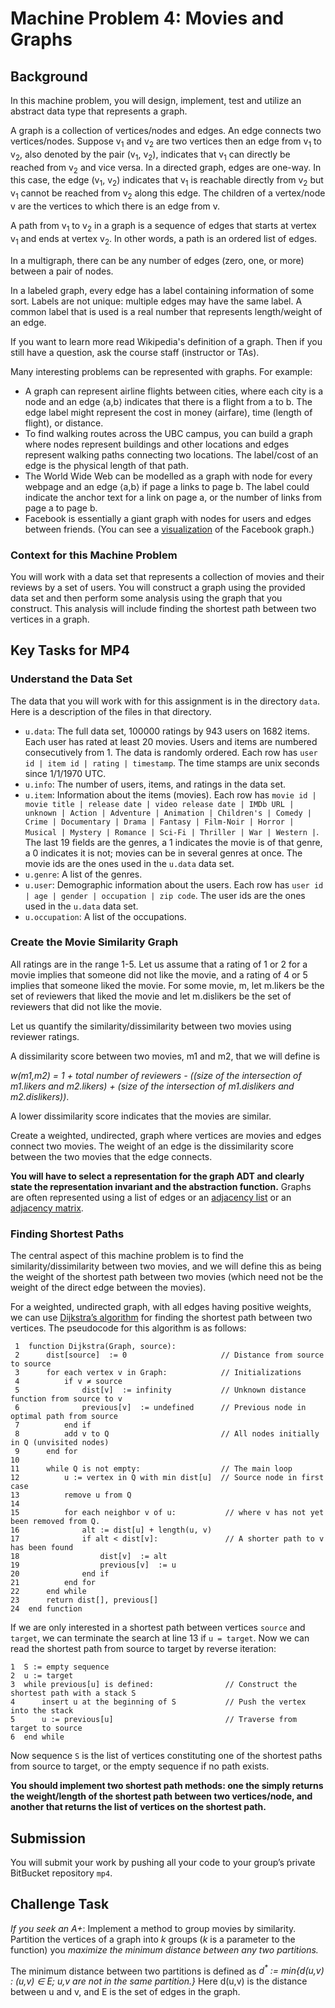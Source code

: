 Machine Problem 4: Movies and Graphs
===


## Background

In this machine problem, you will design, implement, test and utilize an abstract data type that represents a graph.

A graph is a collection of vertices/nodes and edges. An edge connects two vertices/nodes. Suppose v<sub>1</sub> and v<sub>2</sub> are two vertices then an edge from v<sub>1</sub> to v<sub>2</sub>, also denoted by the pair (v<sub>1</sub>, v<sub>2</sub>), indicates that v<sub>1</sub> can directly be reached from v<sub>2</sub> and vice versa. In a directed graph, edges are one-way. In this case, the edge (v<sub>1</sub>, v<sub>2</sub>) indicates that v<sub>1</sub> is reachable directly from v<sub>2</sub> but v<sub>1</sub> cannot be reached from v<sub>2</sub> along this edge. The children of a vertex/node v are the vertices to which there is an edge from v. 

A path from v<sub>1</sub> to v<sub>2</sub> in a graph is a sequence of edges that starts at vertex v<sub>1</sub> and ends at vertex v<sub>2</sub>. In other words, a path is an ordered list of edges. 

In a multigraph, there can be any number of edges (zero, one, or more) between a pair of nodes.

In a labeled graph, every edge has a label containing information of some sort. Labels are not unique: multiple edges may have the same label. A common label that is used is a real number that represents length/weight of an edge. 

If you want to learn more read Wikipedia's definition of a graph. Then if you still have a question, ask the course staff (instructor or TAs).

Many interesting problems can be represented with graphs. For example:
+ A graph can represent airline flights between cities, where each city is a node and an edge ⟨a,b⟩ indicates that there is a flight from a to b. The edge label might represent the cost in money (airfare), time (length of flight), or distance.
+ To find walking routes across the UBC campus, you can build a graph where nodes represent buildings and other locations and edges represent walking paths connecting two locations. The label/cost of an edge is the physical length of that path.
+ The World Wide Web can be modelled as a graph with node for every webpage and an edge ⟨a,b⟩ if page a links to page b. The label could indicate the anchor text for a link on page a, or the number of links from page a to page b.
+ Facebook is essentially a giant graph with nodes for users and edges between friends. (You can see a [visualization](http://www.yasiv.com/facebook) of the Facebook graph.)

### Context for this Machine Problem

You will work with a data set that represents a collection of movies and their reviews by a set of users. You will construct a graph using the provided data set and then perform some analysis using the graph that you construct. This analysis will include finding the shortest path between two vertices in a graph.

## Key Tasks for MP4

### Understand the Data Set

The data that you will work with for this assignment is in the directory `data`. Here is a description of the files in that directory.

+ `u.data`: The full data set, 100000 ratings by 943 users on 1682 items. Each user has rated at least 20 movies.  Users and items are numbered consecutively from 1.  The data is randomly ordered. Each row has `user id | item id | rating | timestamp`. The time stamps are unix seconds since 1/1/1970 UTC.
+ `u.info`: The number of users, items, and ratings in the data set.
+ `u.item`: Information about the items (movies). Each row has 
`movie id | movie title | release date | video release date | IMDb URL | unknown | Action | Adventure | Animation | Children's | Comedy | Crime | Documentary | Drama | Fantasy | Film-Noir | Horror | Musical | Mystery | Romance | Sci-Fi | Thriller | War | Western |`. The last 19 fields are the genres, a 1 indicates the movie is of that genre, a 0 indicates it is not; movies can be in several genres at once. The movie ids are the ones used in the `u.data` data set.
+ `u.genre`: A list of the genres.
+ `u.user`: Demographic information about the users. Each row has 
`user id | age | gender | occupation | zip code`. The user ids are the ones used in the `u.data` data set.
+ `u.occupation`: A list of the occupations.

### Create the Movie Similarity Graph

All ratings are in the range 1-5. Let us assume that a rating of 1 or 2 for a movie implies that someone did not like the movie, and a rating of 4 or 5 implies that someone liked the movie. For some movie, m, let m.likers be the set of reviewers that liked the movie and let m.dislikers be the set of reviewers that did not like the movie.

Let us quantify the similarity/dissimilarity between two movies using reviewer ratings. 

A dissimilarity score between two movies, m1 and m2, that we will define is 

*w(m1,m2) = 1 + total number of reviewers - ((size of the intersection of m1.likers and m2.likers) +  (size of the intersection of m1.dislikers and m2.dislikers))*.

A lower dissimilarity score indicates that the movies are similar.

Create a weighted, undirected, graph where vertices are movies and edges connect two movies. The weight of an edge  is the dissimilarity score between the two movies that the edge connects.

**You will have to select a representation for the graph ADT and clearly state the representation invariant and the abstraction function.** Graphs are often represented using a list of edges or an [adjacency list](http://en.wikipedia.org/wiki/Adjacency_list) or an [adjacency matrix](http://en.wikipedia.org/wiki/Adjacency_matrix).

### Finding Shortest Paths

The central aspect of this machine problem is to find the similarity/dissimilarity between two movies, and we will define this as being the weight of the shortest path between two movies (which need not be the weight of the direct edge between the movies).

For a weighted, undirected graph, with all edges having positive weights, we can use [Dijkstra’s algorithm](http://en.wikipedia.org/wiki/Dijkstra%27s_algorithm) for finding the shortest path between two vertices. The pseudocode for this algorithm is as follows:

```
 1  function Dijkstra(Graph, source):
 2      dist[source]  := 0                     // Distance from source to source
 3      for each vertex v in Graph:            // Initializations
 4          if v ≠ source
 5              dist[v]  := infinity           // Unknown distance function from source to v
 6              previous[v]  := undefined      // Previous node in optimal path from source
 7          end if 
 8          add v to Q                         // All nodes initially in Q (unvisited nodes)
 9      end for
10      
11      while Q is not empty:                  // The main loop
12          u := vertex in Q with min dist[u]  // Source node in first case
13          remove u from Q 
14          
15          for each neighbor v of u:           // where v has not yet been removed from Q.
16              alt := dist[u] + length(u, v)
17              if alt < dist[v]:               // A shorter path to v has been found
18                  dist[v]  := alt 
19                  previous[v]  := u 
20              end if
21          end for
22      end while
23      return dist[], previous[]
24  end function
```

If we are only interested in a shortest path between vertices `source` and `target`, we can terminate the search at line 13 if `u = target`. Now we can read the shortest path from source to target by reverse iteration:

```
1  S := empty sequence
2  u := target
3  while previous[u] is defined:                // Construct the shortest path with a stack S
4      insert u at the beginning of S           // Push the vertex into the stack
5      u := previous[u]                         // Traverse from target to source
6  end while
```

Now sequence `S` is the list of vertices constituting one of the shortest paths from source to target, or the empty sequence if no path exists.

**You should implement two shortest path methods: one the simply returns the weight/length of the shortest path between two vertices/node, and another that returns the list of vertices on the shortest path.**

## Submission

You will submit your work by pushing all your code to your group’s private BitBucket repository `mp4`.

## Challenge Task

*If you seek an A+*: Implement a method to group movies by similarity. Partition the vertices of a graph into *k* groups (*k* is a parameter to the function) you *maximize the minimum distance between any two partitions.* 

The minimum distance between two partitions is defined as _d<sup>*</sup> := min{d(u,v) : (u,v) ∈ E; u,v are not in the same partition.}_ Here d(u,v) is the distance between u and v, and E is the set of edges in the graph. 

